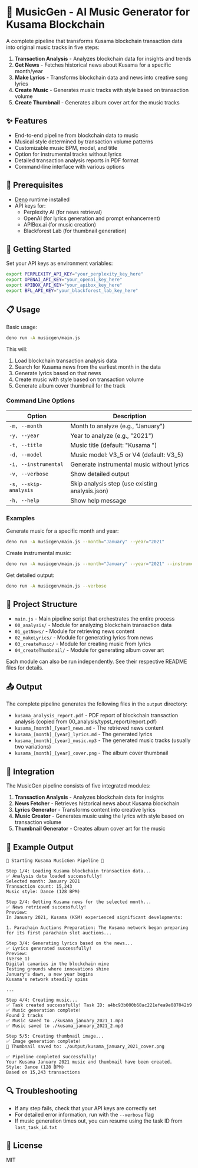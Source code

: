 # 🎵 MusicGen - AI Music Generator for Kusama Blockchain

A complete pipeline that transforms Kusama blockchain transaction data into original music tracks in five steps:

1. **Transaction Analysis** - Analyzes blockchain data for insights and trends
2. **Get News** - Fetches historical news about Kusama for a specific month/year
3. **Make Lyrics** - Transforms blockchain data and news into creative song lyrics
4. **Create Music** - Generates music tracks with style based on transaction volume
5. **Create Thumbnail** - Generates album cover art for the music tracks

## ✨ Features

- End-to-end pipeline from blockchain data to music
- Musical style determined by transaction volume patterns
- Customizable music BPM, model, and title
- Option for instrumental tracks without lyrics
- Detailed transaction analysis reports in PDF format
- Command-line interface with various options

## 🔧 Prerequisites

- [Deno](https://deno.com/) runtime installed
- API keys for:
  - Perplexity AI (for news retrieval)
  - OpenAI (for lyrics generation and prompt enhancement)
  - APIBox.ai (for music creation)
  - Blackforest Lab (for thumbnail generation)

## 🚀 Getting Started

Set your API keys as environment variables:

```bash
export PERPLEXITY_API_KEY="your_perplexity_key_here"
export OPENAI_API_KEY="your_openai_key_here"
export APIBOX_API_KEY="your_apibox_key_here"
export BFL_API_KEY="your_blackforest_lab_key_here"
```

## 📋 Usage

Basic usage:

```bash
deno run -A musicgen/main.js
```

This will:
1. Load blockchain transaction analysis data
2. Search for Kusama news from the earliest month in the data
3. Generate lyrics based on that news
4. Create music with style based on transaction volume
5. Generate album cover thumbnail for the track

### Command Line Options

| Option | Description |
|--------|-------------|
| `-m, --month` | Month to analyze (e.g., "January") |
| `-y, --year` | Year to analyze (e.g., "2021") |
| `-t, --title` | Music title (default: "Kusama <Month> <Year>") |
| `-d, --model` | Music model: V3_5 or V4 (default: V3_5) |
| `-i, --instrumental` | Generate instrumental music without lyrics |
| `-v, --verbose` | Show detailed output |
| `-s, --skip-analysis` | Skip analysis step (use existing analysis.json) |
| `-h, --help` | Show help message |

### Examples

Generate music for a specific month and year:
```bash
deno run -A musicgen/main.js --month="January" --year="2021"
```

Create instrumental music:
```bash
deno run -A musicgen/main.js --month="January" --year="2021" --instrumental
```

Get detailed output:
```bash
deno run -A musicgen/main.js --verbose
```

## 📁 Project Structure

- `main.js` - Main pipeline script that orchestrates the entire process
- `00_analysis/` - Module for analyzing blockchain transaction data
- `01_getNews/` - Module for retrieving news content
- `02_makeLyrics/` - Module for generating lyrics from news
- `03_createMusic/` - Module for creating music from lyrics
- `04_createThumbnail/` - Module for generating album cover art

Each module can also be run independently. See their respective README files for details.

## 📤 Output

The complete pipeline generates the following files in the `output` directory:
- `kusama_analysis_report.pdf` - PDF report of blockchain transaction analysis (copied from 00_analysis/typst_report/report.pdf)
- `kusama_[month]_[year]_news.md` - The retrieved news content
- `kusama_[month]_[year]_lyrics.md` - The generated lyrics
- `kusama_[month]_[year]_music.mp3` - The generated music tracks (usually two variations)
- `kusama_[month]_[year]_cover.png` - The album cover thumbnail

## 🔄 Integration

The MusicGen pipeline consists of five integrated modules:

1. **Transaction Analysis** - Analyzes blockchain data for insights
2. **News Fetcher** - Retrieves historical news about Kusama blockchain
3. **Lyrics Generator** - Transforms content into creative lyrics
4. **Music Creator** - Generates music using the lyrics with style based on transaction volume
5. **Thumbnail Generator** - Creates album cover art for the music

## 📝 Example Output

```
🎵 Starting Kusama MusicGen Pipeline 🎵

Step 1/4: Loading Kusama blockchain transaction data...
✅ Analysis data loaded successfully!
Selected month: January 2021
Transaction count: 15,243
Music style: Dance (128 BPM)

Step 2/4: Getting Kusama news for the selected month...
✅ News retrieved successfully!
Preview:
In January 2021, Kusama (KSM) experienced significant developments:

1. Parachain Auctions Preparation: The Kusama network began preparing for its first parachain slot auctions...

Step 3/4: Generating lyrics based on the news...
✅ Lyrics generated successfully!
Preview:
(Verse 1)
Digital canaries in the blockchain mine
Testing grounds where innovations shine
January's dawn, a new year begins
Kusama's network steadily spins

...

Step 4/4: Creating music...
✅ Task created successfully! Task ID: a4bc93b000b68ac221efea9e087042b9
✅ Music generation complete!
Found 2 tracks
✅ Music saved to ./kusama_january_2021_1.mp3
✅ Music saved to ./kusama_january_2021_2.mp3

Step 5/5: Creating thumbnail image...
✅ Image generation complete!
💾 Thumbnail saved to: ./output/kusama_january_2021_cover.png

✅ Pipeline completed successfully!
Your Kusama January 2021 music and thumbnail have been created.
Style: Dance (128 BPM)
Based on 15,243 transactions
```

## 🔍 Troubleshooting

- If any step fails, check that your API keys are correctly set
- For detailed error information, run with the `--verbose` flag
- If music generation times out, you can resume using the task ID from `last_task_id.txt`

## 📄 License

MIT